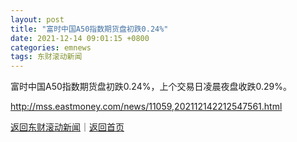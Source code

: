 ```yaml
---
layout: post
title: "富时中国A50指数期货盘初跌0.24%"
date: 2021-12-14 09:01:15 +0800
categories: emnews
tags: 东财滚动新闻
---
```


富时中国A50指数期货盘初跌0.24%，上个交易日凌晨夜盘收跌0.29%。

<http://mss.eastmoney.com/news/11059,202112142212547561.html>

[返回东财滚动新闻](//finews.withounder.com/emnews/)｜[返回首页](//finews.withounder.com/)